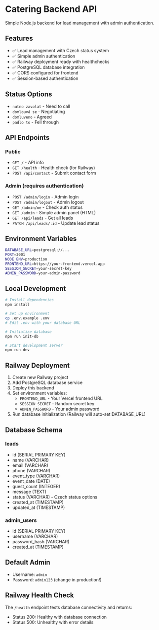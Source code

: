# Catering Backend API

Simple Node.js backend for lead management with admin authentication.

## Features

- ✅ Lead management with Czech status system
- ✅ Simple admin authentication
- ✅ Railway deployment ready with healthchecks
- ✅ PostgreSQL database integration
- ✅ CORS configured for frontend
- ✅ Session-based authentication

## Status Options

- `nutno zavolat` - Need to call
- `domlouvá se` - Negotiating  
- `domluveno` - Agreed
- `padlo to` - Fell through

## API Endpoints

### Public
- `GET /` - API info
- `GET /health` - Health check (for Railway)
- `POST /api/contact` - Submit contact form

### Admin (requires authentication)
- `POST /admin/login` - Admin login
- `POST /admin/logout` - Admin logout
- `GET /admin/me` - Check auth status
- `GET /admin` - Simple admin panel (HTML)
- `GET /api/leads` - Get all leads
- `PATCH /api/leads/:id` - Update lead status

## Environment Variables

```bash
DATABASE_URL=postgresql://...
PORT=3001
NODE_ENV=production
FRONTEND_URL=https://your-frontend.vercel.app
SESSION_SECRET=your-secret-key
ADMIN_PASSWORD=your-admin-password
```

## Local Development

```bash
# Install dependencies
npm install

# Set up environment
cp .env.example .env
# Edit .env with your database URL

# Initialize database
npm run init-db

# Start development server
npm run dev
```

## Railway Deployment

1. Create new Railway project
2. Add PostgreSQL database service
3. Deploy this backend
4. Set environment variables:
   - `FRONTEND_URL` - Your Vercel frontend URL
   - `SESSION_SECRET` - Random secret key
   - `ADMIN_PASSWORD` - Your admin password
5. Run database initialization (Railway will auto-set DATABASE_URL)

## Database Schema

### leads
- id (SERIAL PRIMARY KEY)
- name (VARCHAR)
- email (VARCHAR) 
- phone (VARCHAR)
- event_type (VARCHAR)
- event_date (DATE)
- guest_count (INTEGER)
- message (TEXT)
- status (VARCHAR) - Czech status options
- created_at (TIMESTAMP)
- updated_at (TIMESTAMP)

### admin_users
- id (SERIAL PRIMARY KEY)
- username (VARCHAR)
- password_hash (VARCHAR)
- created_at (TIMESTAMP)

## Default Admin

- Username: `admin`
- Password: `admin123` (change in production!)

## Railway Health Check

The `/health` endpoint tests database connectivity and returns:
- Status 200: Healthy with database connection
- Status 500: Unhealthy with error details
